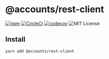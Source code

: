 # @accounts/rest-client

[![npm](https://img.shields.io/npm/v/@accounts/rest-client.svg?maxAge=2592000)](https://www.npmjs.com/package/@accounts/rest-client)
[![CircleCI](https://circleci.com/gh/accounts-js/rest.svg?style=shield)](https://circleci.com/gh/accounts-js/rest)
[![codecov](https://codecov.io/gh/accounts-js/rest/branch/master/graph/badge.svg)](https://codecov.io/gh/accounts-js/rest)
![MIT License](https://img.shields.io/badge/license-MIT-blue.svg)

## Install

```
yarn add @accounts/rest-client
```
